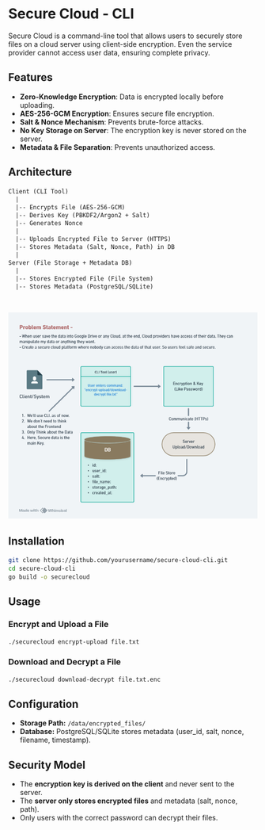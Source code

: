 # Secure Cloud - CLI

Secure Cloud is a command-line tool that allows users to securely store files on a cloud server using client-side encryption. Even the service provider cannot access user data, ensuring complete privacy.

## Features

- **Zero-Knowledge Encryption**: Data is encrypted locally before uploading.
- **AES-256-GCM Encryption**: Ensures secure file encryption.
- **Salt & Nonce Mechanism**: Prevents brute-force attacks.
- **No Key Storage on Server**: The encryption key is never stored on the server.
- **Metadata & File Separation**: Prevents unauthorized access.

## Architecture

```
Client (CLI Tool)
  |
  |-- Encrypts File (AES-256-GCM)
  |-- Derives Key (PBKDF2/Argon2 + Salt)
  |-- Generates Nonce
  |
  |-- Uploads Encrypted File to Server (HTTPS)
  |-- Stores Metadata (Salt, Nonce, Path) in DB
  |
Server (File Storage + Metadata DB)
  |
  |-- Stores Encrypted File (File System)
  |-- Stores Metadata (PostgreSQL/SQLite)
```
<br>

![Secure Cloud](public/secure-cloud.png)

## Installation

```sh
git clone https://github.com/yourusername/secure-cloud-cli.git
cd secure-cloud-cli
go build -o securecloud
```

## Usage

### Encrypt and Upload a File

```sh
./securecloud encrypt-upload file.txt
```

### Download and Decrypt a File

```sh
./securecloud download-decrypt file.txt.enc
```

## Configuration

- **Storage Path:** `/data/encrypted_files/`
- **Database:** PostgreSQL/SQLite stores metadata (user\_id, salt, nonce, filename, timestamp).

## Security Model

- The **encryption key is derived on the client** and never sent to the server.
- The **server only stores encrypted files** and metadata (salt, nonce, path).
- Only users with the correct password can decrypt their files.
